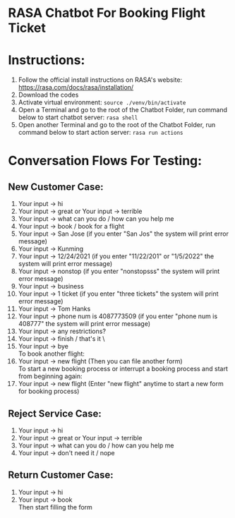 # RASA Chatbot For Booking Flight Ticket

# Instructions:
1. Follow the official install instructions on RASA's website: https://rasa.com/docs/rasa/installation/
2. Download the codes
3. Activate virtual environment:
``` source ./venv/bin/activate ```
4. Open a Terminal and go to the root of the Chatbot Folder, run command below to start chatbot server:
``` rasa shell ```
5. Open another Terminal and go to the root of the Chatbot Folder, run command below to start action server:
``` rasa run actions ```

# Conversation Flows For Testing:

## New Customer Case:
1. Your input -> hi
2. Your input -> great or Your input -> terrible
3. Your input -> what can you do / how can you help me
4. Your input -> book / book for a flight
5. Your input -> San Jose (if you enter "San Jos" the system will print error message)
6. Your input -> Kunming
7. Your input -> 12/24/2021 (if you enter "11/22/201" or "1/5/2022" the system will print error message)
8. Your input -> nonstop (if you enter "nonstopsss" the system will print error message)
9. Your input -> business 
10. Your input -> 1 ticket (if you enter "three tickets" the system will print error message)
11. Your input -> Tom Hanks 
12. Your input -> phone num is 4087773509 (if you enter "phone num is 408777" the system will print error message)
13. Your input -> any restrictions?
14. Your input -> finish / that's it \
15. Your input -> bye \
To book another flight:
16. Your input -> new flight (Then you can file another form) \
To start a new booking process or interrupt a booking process and start from beginning again:
17. Your input -> new flight (Enter "new flight" anytime to start a new form for booking process)

## Reject Service Case:
1. Your input -> hi
2. Your input -> great or Your input -> terrible
3. Your input -> what can you do / how can you help me
4. Your input -> don't need it / nope 

## Return Customer Case:
1. Your input -> hi
2. Your input -> book \
Then start filling the form
